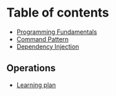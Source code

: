 # Table of contents

* [Programming Fundamentals](README.md)
* [Command Pattern](command-pattern.md)
* [Dependency Injection](dependency-injection.md)

## Operations

* [Learning plan](operations/learning-plan.md)

